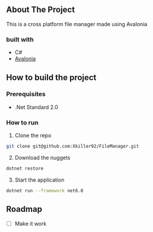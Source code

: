 ## About The Project
This is a cross platform file manager made using Avalonia

###  built with

 - C#
 - [Avalonia](https://avaloniaui.net)

## How to build the project

### Prerequisites

- .Net Standard 2.0
 
### How to run

 1. Clone the repo
```sh
git clone git@github.com:Xkiller92/FileManager.git
```

2. Download the nuggets
```sh
dotnet restore
```

3. Start the application
```sh
dotnet run --framework net6.0
```

 
## Roadmap

-   [ ] Make it work
